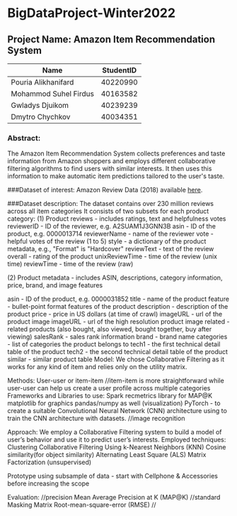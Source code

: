 # BigDataProject-Winter2022

## Project Name: Amazon Item Recommendation System

| Name                  | StudentID |  
|-----------------------|:---------:|
| Pouria Alikhanifard   | 40220990  | 
| Mohammod Suhel Firdus | 40163582  |  
| Gwladys Djuikom       | 40239239  |
| Dmytro Chychkov       | 40034351  | 


### Abstract:
The Amazon Item Recommendation System collects preferences and taste information from Amazon shoppers and employs different collaborative filtering algorithms 
to find users with similar interests. It then uses this information to make automatic item predictions tailored to the user's taste.

###Dataset of interest: 
Amazon Review Data (2018) available [here](https://nijianmo.github.io/amazon/index.html).

###Dataset description:
The dataset contains over 230 million reviews across all item categories 
It consists of two subsets for each product category: 
(1) Product reviews - includes ratings, text and helpfulness votes
reviewerID - ID of the reviewer, e.g. A2SUAM1J3GNN3B
asin - ID of the product, e.g. 0000013714
reviewerName - name of the reviewer
vote - helpful votes of the review (1 to 5)
style - a dictionary of the product metadata, e.g., "Format" is "Hardcover"
reviewText - text of the review
overall - rating of the product
unixReviewTime - time of the review (unix time)
reviewTime - time of the review (raw)

(2) Product metadata - includes ASIN, descriptions, category information, price,					 brand, and image features

asin - ID of the product, e.g. 0000031852
title - name of the product
feature - bullet-point format features of the product
description - description of the product
price - price in US dollars (at time of crawl)
imageURL - url of the product image
imageURL - url of the high resolution product image
related - related products (also bought, also viewed, bought together, buy after viewing)
salesRank - sales rank information
brand - brand name
categories - list of categories the product belongs to
tech1 - the first technical detail table of the product
tech2 - the second technical detail table of the product
similar - similar product table
Model: We chose Collaborative Filtering as it works for any kind of item and relies only on 	the utility matrix. 

Methods: User-user or item-item //item-item is more straightforward while user-user can help us create a user profile across multiple categories
Frameworks and Libraries to use:
Spark
recmetrics library for MAP@K
matplotlib for graphics
pandas/numpy as well (visualization)
PyTorch - to create a suitable Convolutional Neural Network (CNN) architecture using to train the CNN architecture with datasets. //image recognition

Approach:
We employ a Collaborative Filtering system to build a model of user’s behavior and use it to predict user’s interests. Employed techniques:
Clustering
Collaborative Filtering Using k-Nearest Neighbors (KNN)
Cosine similarity(for object similarity)
Alternating Least Square (ALS)
Matrix Factorization (unsupervised)

Prototype using subsample of data - start with Cellphone & Accessories before increasing the scope

Evaluation: //precision
Mean Average Precision at K (MAP@K) //standard
Masking Matrix
Root-mean-square-error (RMSE) //